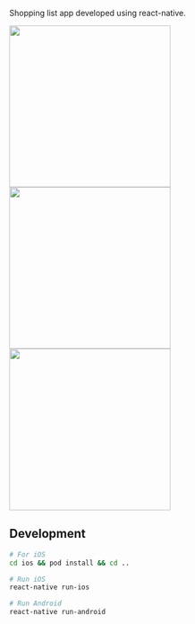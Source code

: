 Shopping list app developed using react-native.

<img width="288px" src="https://github.com/roverer/shopping-list-app/blob/master/main_screen.png"> <img width="288px" src="https://github.com/roverer/shopping-list-app/blob/master/validation.png"> <img width="288px" src="https://github.com/roverer/shopping-list-app/blob/master/add_item.png">

## Development

```bash
# For iOS
cd ios && pod install && cd ..

# Run iOS
react-native run-ios

# Run Android
react-native run-android

```

